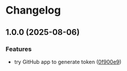 # Changelog

## 1.0.0 (2025-08-06)


### Features

* try GitHub app to generate token ([0f900e9](https://github.com/zakodium/test-package/commit/0f900e956345b026ecd42a16c06a8c00f8d8052a))
